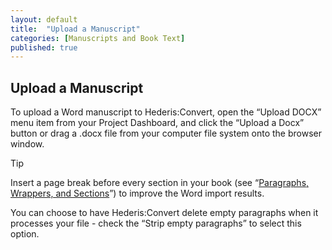 ```yaml
---
layout: default
title:  "Upload a Manuscript"
categories: [Manuscripts and Book Text]
published: true
---
```


<section data-type="chapter" class="hsecchapter" data-hederis-type="hsecchapter" id="p914G0Oe5"><h1 data-hederis-type="hblkchaptitle" class="hblkchaptitle" id="pU7tlMBS6">Upload a Manuscript</h1>
    <p class="hblkp" data-hederis-type="hblkp" id="pgnxrfXyq">To upload a Word manuscript to Hederis:Convert, open the &#8220;Upload DOCX&#8221; menu item from your Project Dashboard, and click the &#8220;Upload a Docx&#8221; button or drag a .docx file from your computer file system onto the browser window.</p>
    <aside class="hwprbox box" data-hederis-type="hwprboxstart" id="pwL739Ptq" data-type="sidebar"><p class="hblktype" data-hederis-type="hblktype" id="p7FzOS8Gr">Tip</p>
    <p class="hblkp" data-hederis-type="hblkp" id="pUaeIpoux">Insert a page break before every section in your book (see &#8220;<a href="{% post_url 2019-03-12-12-ParagraphsWrappersandSections %}" id="p8YbJaXCM"><span class="Hyperlink" id="psVBczZuN">Paragraphs, Wrappers, and Sections</span></a>&#8221;) to improve the Word import results.</p>
    </aside>
    <p class="hblkp" data-hederis-type="hblkp" id="pX7iyDvYT">You can choose to have Hederis:Convert delete empty paragraphs when it processes your file - check the &#8220;Strip empty paragraphs&#8221; to select this option.</p>
    </section>
    